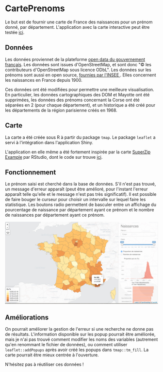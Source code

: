 # CartePrenoms

Le but est de fournir une carte de France des naissances pour un prénom donné, par département.
L'application avec la carte interactive peut être testée [ici](https://floriangd.shinyapps.io/CartePrenoms/).

## Données
Les données proviennet de la plateforme [open data du gouvernement français](https://www.data.gouv.fr/fr/datasets/contours-des-departements-francais-issus-d-openstreetmap/).
Les données sont issues d'OpenStreetMap, et sont donc "© les contributeurs d'OpenStreetMap sous licence ODbL".
Les données sur les prénoms sont aussi en open source, [fournies par l'INSEE ](http://www.data.gouv.fr/fr/datasets/fichier-des-prenoms-edition-2016/). Elles concernent les naissances en France depuis 1900.

Ces données ont été modifiées pour permettre une meilleure visualisation. En particulier, les données cartographiques des DOM et Mayotte ont été supprimées, les données des prénoms concernant la Corse ont été séparées en 2 (pour chaque département), et un historique a été créé pour les départements de la région parisienne créés en 1968.

## Carte
La carte a été créée sous R à partir du package `tmap`. Le package `leaflet` a servi à l'intégration dans l'application Shiny.

L'application en elle même a été fortement inspirée par la carte [SuperZip Example](http://shiny.rstudio.com/gallery/superzip-example.html) par RStudio, dont le code sur trouve [ici](https://github.com/rstudio/shiny-examples/tree/master/063-superzip-example).

## Fonctionnement
Le prénom saisi est cherché dans la base de données. S'il n'est pas trouvé, un message d'erreur apparaît (peut être amélioré, pour l'instant l'erreur apparaît telle qu'elle et le message n'est pas très significatif). Il est possible de faire bouger le curseur pour choisir un intervalle sur lequel faire les statistique. Les boutons radio permettent de basculer entre un affichage du pourcentage de naissance par département ayant ce prénom et le nombre de naissances par département ayant ce prénom.

![Exemple](Images/Capture.jpg)
## Améliorations
On pourrait améliorer la gestion de l'erreur si une recherche ne donne pas de résultats.
L'information disponible sur les popup pourrait être améliorée, mais je n'ai pas trouvé comment modifier les noms des variables (autrement qu'en renommant le fichier de données), ou comment utiliser `leaflet::addPopups` après avoir créé les popups dans `tmap::tm_fill`.
La carte pourrait être mieux centrée à l'ouverture.

N'hésitez pas à réutiliser ces données !
